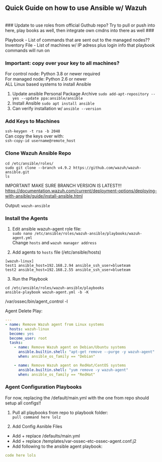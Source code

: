 ## Quick Guide on how to use Ansible w/ Wazuh ##
<br>
### Update to use roles from official Guthub repo? Try to pull or push into here, play books as well, then integrate own cmdns into there as well ###

Playbook - List of commands that are sent out to the managed nodes?? <br>
Inventory File - List of machines w/ IP adress plus login info that playbook commands will run on

### Important: copy over your key to all machines? ###
For control node: Python 3.8 or newer required <br>
For managed node: Python 2.6 or newer <br>
ALL Linux based systems to install Ansible <br> 

1. Update ansible Personal Package Archive 
```sudo add-apt-repository --yes --update ppa:ansible/ansible```
2. Install Ansible
```sudo apt install ansible```
3. Can verify installation w/ 
```ansible --version```

### Add Keys to Machines ###

```ssh-keygen -t rsa -b 2048```  
Can copy the keys over with:  
```ssh-copy-id username@remote_host```

### Clone Wazuh Ansible Repo ###

```
cd /etc/ansible/roles/
sudo git clone --branch v4.9.2 https://github.com/wazuh/wazuh-ansible.git
ls
```
IMPORTANT MAKE SURE BRANCH VERSION IS LATEST!!!  
https://documentation.wazuh.com/current/deployment-options/deploying-with-ansible/guide/install-ansible.html  


Output: `wazuh-ansible`

### Install the Agents ###

1. Edit ansible wazuh-agent role file:  
```sudo nano /etc/ansible/roles/wazuh-ansible/playbooks/wazuh-agent.yml```  
Change `hosts` and `wazuh manager address`

2. Add agents to `hosts` file (/etc/ansible/hosts)
```
[wazuh-linux]
test1 ansible_host=192.168.2.94 ansible_ssh_user=blueteam
test2 ansible_host=192.168.2.55 ansible_ssh_user=blueteam
```

3. Run the Playbook
```
cd /etc/ansible/roles/wazuh-ansible/playbooks
ansible-playbook wazuh-agent.yml -b -K
```
/var/ossec/bin/agent_control -l

Agent Delete Play:
```yaml
---
- name: Remove Wazuh agent from Linux systems
  hosts: wazuh-linux
  become: yes
  become_user: root
  tasks:
    - name: Remove Wazuh agent on Debian/Ubuntu systems
      ansible.builtin.shell: "apt-get remove --purge -y wazuh-agent"
      when: ansible_os_family == "Debian"

    - name: Remove Wazuh agent on RedHat/CentOS systems
      ansible.builtin.shell: "yum remove -y wazuh-agent"
      when: ansible_os_family == "RedHat"
```

### Agent Configuration Playbooks ###

For now, replacing the /default/main.yml with the one from repo should setup all configs!!  

1. Pull all playbooks from repo to playbook folder:  
```pull command here lolz```

2. Add Config Asnible Files

- Add + replace /defaults/main.yml
- Add + replace /templates/var-ossec-etc-ossec-agent.conf.j2
- Add following to the ansible agent playbook:
```yaml
code here lols
```
